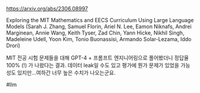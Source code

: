 https://arxiv.org/abs/2306.08997

Exploring the MIT Mathematics and EECS Curriculum Using Large Language Models (Sarah J. Zhang, Samuel Florin, Ariel N. Lee, Eamon Niknafs, Andrei Marginean, Annie Wang, Keith Tyser, Zad Chin, Yann Hicke, Nikhil Singh, Madeleine Udell, Yoon Kim, Tonio Buonassisi, Armando Solar-Lezama, Iddo Drori)

MIT 전공 시험 문제들을 대해 GPT-4 + 프롬프트 엔지니어링으로 풀어봤더니 정답율 100% (!) 가 나왔다는 결과. 데이터 leak일 수도 있고 평가에 뭔가 문제가 있었을 가능성도 있지만...여하간 너무 높은 수치가 나오는군요.

#llm 